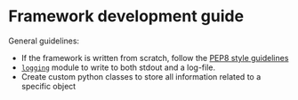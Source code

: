 # Framework development guide

General guidelines:
- If the framework is written from scratch, follow the [PEP8 style guidelines][PEP8]
- [`logging`][logging] module to write to both stdout and a log-file.
- Create custom python classes to store all information related to a specific object

[logging]: ../logging/logging.md
[PEP8]: https://www.python.org/dev/peps/pep-0008/
